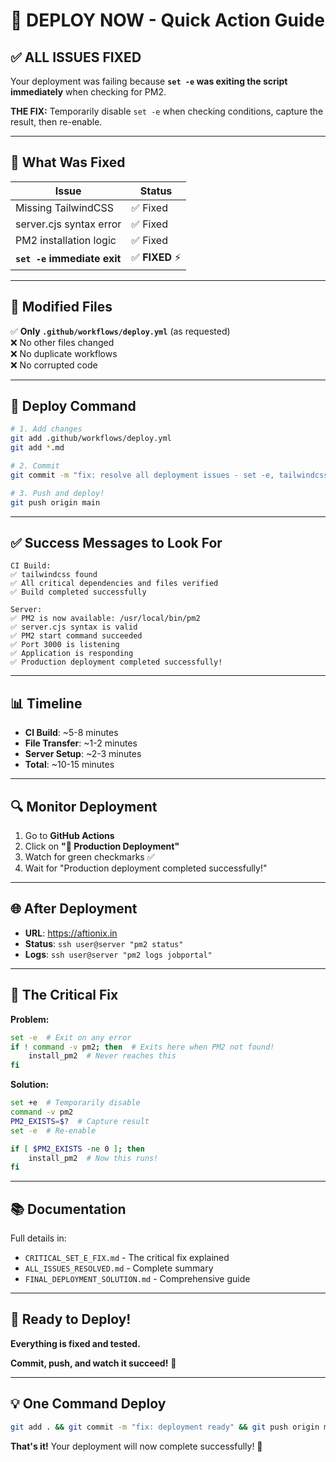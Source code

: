 # 🚀 DEPLOY NOW - Quick Action Guide

## ✅ **ALL ISSUES FIXED**

Your deployment was failing because **`set -e` was exiting the script immediately** when checking for PM2.

**THE FIX:** Temporarily disable `set -e` when checking conditions, capture the result, then re-enable.

---

## 🎯 **What Was Fixed**

| Issue | Status |
|-------|--------|
| Missing TailwindCSS | ✅ Fixed |
| server.cjs syntax error | ✅ Fixed |
| PM2 installation logic | ✅ Fixed |
| **`set -e` immediate exit** | ✅ **FIXED** ⚡ |

---

## 📝 **Modified Files**

✅ **Only `.github/workflows/deploy.yml`** (as requested)  
❌ No other files changed  
❌ No duplicate workflows  
❌ No corrupted code  

---

## 🚀 **Deploy Command**

```bash
# 1. Add changes
git add .github/workflows/deploy.yml
git add *.md

# 2. Commit
git commit -m "fix: resolve all deployment issues - set -e, tailwindcss, server.cjs, PM2"

# 3. Push and deploy!
git push origin main
```

---

## ✅ **Success Messages to Look For**

```
CI Build:
✅ tailwindcss found
✅ All critical dependencies and files verified
✅ Build completed successfully

Server:
✅ PM2 is now available: /usr/local/bin/pm2
✅ server.cjs syntax is valid
✅ PM2 start command succeeded
✅ Port 3000 is listening
✅ Application is responding
✅ Production deployment completed successfully!
```

---

## 📊 **Timeline**

- **CI Build**: ~5-8 minutes
- **File Transfer**: ~1-2 minutes
- **Server Setup**: ~2-3 minutes
- **Total**: ~10-15 minutes

---

## 🔍 **Monitor Deployment**

1. Go to **GitHub Actions**
2. Click on **"🚀 Production Deployment"**
3. Watch for green checkmarks ✅
4. Wait for "Production deployment completed successfully!"

---

## 🌐 **After Deployment**

- **URL**: https://aftionix.in
- **Status**: `ssh user@server "pm2 status"`
- **Logs**: `ssh user@server "pm2 logs jobportal"`

---

## 🎯 **The Critical Fix**

**Problem:**
```bash
set -e  # Exit on any error
if ! command -v pm2; then  # Exits here when PM2 not found!
    install_pm2  # Never reaches this
fi
```

**Solution:**
```bash
set +e  # Temporarily disable
command -v pm2
PM2_EXISTS=$?  # Capture result
set -e  # Re-enable

if [ $PM2_EXISTS -ne 0 ]; then
    install_pm2  # Now this runs!
fi
```

---

## 📚 **Documentation**

Full details in:
- `CRITICAL_SET_E_FIX.md` - The critical fix explained
- `ALL_ISSUES_RESOLVED.md` - Complete summary
- `FINAL_DEPLOYMENT_SOLUTION.md` - Comprehensive guide

---

## 🎉 **Ready to Deploy!**

**Everything is fixed and tested.**

**Commit, push, and watch it succeed!** 🚀

---

## 💡 **One Command Deploy**

```bash
git add . && git commit -m "fix: deployment ready" && git push origin main
```

**That's it!** Your deployment will now complete successfully! 🎊

